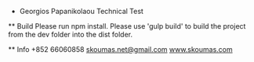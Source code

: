 * Georgios Papanikolaou Technical Test

** Build
Please run npm install.
Please use 'gulp build' to build the project from the dev folder into the dist folder.

** Info
+852 66060858
skoumas.net@gmail.com
www.skoumas.com
